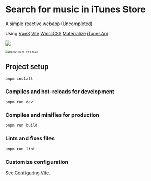 # Search for music in iTunes Store 

A simple reactive webapp (Uncompleted) 

Using [Vue3](https://v3.vuejs.org/) [Vite](https://vitejs.dev/) [WindiCSS](https://windicss.org/) [Materialize](https://materializecss.com/)  [iTunesApi](https://developer.apple.com/library/archive/documentation/AudioVideo/Conceptual/iTuneSearchAPI/index.html)

![](https://imgs-1257448213.file.myqcloud.com/%E6%88%AA%E5%B1%8F2021-09-16%20%E4%B8%8A%E5%8D%888.42.19.png)

<img src="https://imgs-1257448213.file.myqcloud.com/%E6%88%AA%E5%B1%8F2021-09-16%20%E4%B8%8A%E5%8D%888.38.23.png" alt="截屏2021-09-16 上午8.38.23" style="zoom:50%;" />

## Project setup
```
pnpm install
```

### Compiles and hot-reloads for development
```
pnpm run dev
```

### Compiles and minifies for production
```
pnpm run build
```

### Lints and fixes files
```
pnpm run lint
```

### Customize configuration
See [Configuring Vite](https://vitejs.dev/config/).